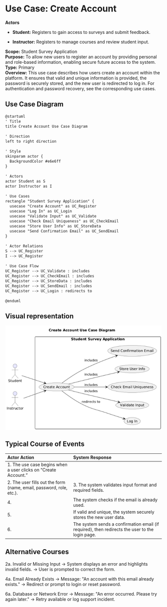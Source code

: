 # Use Case: Create Account
**Actors**
- **Student:** Registers to gain access to surveys and submit feedback.

- **Instructor:** Registers to manage courses and review student input.

**Scope:** Student Survey Application  
**Purpose:** To allow new users to register an account by providing personal and role-based information, enabling secure future access to the system.  
**Type:** Primary  
**Overview:** This use case describes how users create an account within the platform. It ensures that valid and unique information is provided, the password is securely stored, and the new user is redirected to log in. For authentication and password recovery, see the corresponding use cases.

## Use Case Diagram 
``` plantuml
@startuml
' Title
title Create Account Use Case Diagram

' Direction
left to right direction

' Style
skinparam actor {
  BackgroundColor #e6e6ff
}

' Actors
actor Student as S
actor Instructor as I

' Use Cases
rectangle "Student Survey Application" {
  usecase "Create Account" as UC_Register
  usecase "Log In" as UC_Login
  usecase "Validate Input" as UC_Validate
  usecase "Check Email Uniqueness" as UC_CheckEmail
  usecase "Store User Info" as UC_StoreData
  usecase "Send Confirmation Email" as UC_SendEmail
}

' Actor Relations
S --> UC_Register
I --> UC_Register

' Use Case Flow
UC_Register --> UC_Validate : includes
UC_Register --> UC_CheckEmail : includes
UC_Register --> UC_StoreData : includes
UC_Register --> UC_SendEmail : includes
UC_Register --> UC_Login : redirects to

@enduml
```
## Visual representation
![Login Use Case Diagram](Sub-UC-CreateAccount.png)

## Typical Course of Events
| Actor Action | System Response |
|:--------------|:----------------|
|1. The use case begins when a user clicks on “Create Account.”| |	
|2. The user fills out the form (name, email, password, role, etc.).|3. The system validates input format and required fields.|
|4.	| The system checks if the email is already used.|
|5. | If valid and unique, the system securely stores the new user data.|
|6.	| The system sends a confirmation email (if required), then redirects the user to the login page.|

## Alternative Courses
2a. Invalid or Missing Input
→ System displays an error and highlights invalid fields.
→ User is prompted to correct the form.

4a. Email Already Exists
→ Message: "An account with this email already exists."
→ Redirect or prompt to login or reset password.

6a. Database or Network Error
→ Message: "An error occurred. Please try again later."
→ Retry available or log support incident.